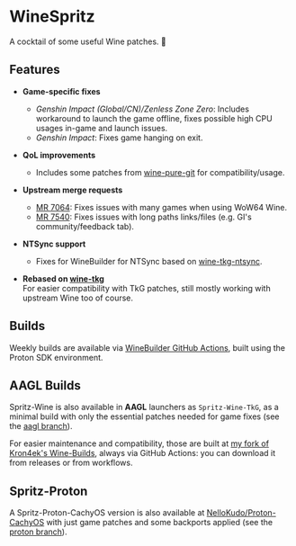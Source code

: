 # WineSpritz
A cocktail of some useful Wine patches. 🍹

## Features

- **Game-specific fixes**
  - *Genshin Impact (Global/CN)/Zenless Zone Zero*: Includes workaround to launch the game offline, fixes possible high CPU usages in-game and launch issues.
  - *Genshin Impact*: Fixes game hanging on exit. 

- **QoL improvements**  
  - Includes some patches from [wine-pure-git](https://aur.archlinux.org/packages/wine-pure-git) for compatibility/usage.

- **Upstream merge requests**  
  - [MR 7064](https://gitlab.winehq.org/wine/wine/-/merge_requests/7064): Fixes issues with many games when using WoW64 Wine.
  - [MR 7540](https://gitlab.winehq.org/wine/wine/-/merge_requests/7540): Fixes issues with long paths links/files (e.g. GI's community/feedback tab).

- **NTSync support**
  - Fixes for WineBuilder for NTSync based on [wine-tkg-ntsync](https://github.com/Kron4ek/wine-tkg/tree/ntsync).

- **Rebased on [wine-tkg](https://github.com/Kron4ek/wine-tkg)**  
  For easier compatibility with TkG patches, still mostly working with upstream Wine too of course.

## Builds

Weekly builds are available via [WineBuilder GitHub Actions](https://github.com/NelloKudo/WineBuilder/actions), built using the Proton SDK environment.

## AAGL Builds

Spritz-Wine is also available in **AAGL** launchers as `Spritz-Wine-TkG`, as a minimal build with only the essential patches needed for game fixes (see the [aagl branch](https://github.com/NelloKudo/WineSpritz/tree/aagl)).

For easier maintenance and compatibility, those are built at [my fork of Kron4ek's Wine-Builds](https://github.com/NelloKudo/Wine-Builds), always via GitHub Actions: you can download it from releases or from workflows.

## Spritz-Proton

A Spritz-Proton-CachyOS version is also available at [NelloKudo/Proton-CachyOS](https://github.com/NelloKudo/proton-cachyos) with just game patches and some backports applied (see the [proton branch](https://github.com/NelloKudo/WineSpritz/tree/proton)). 
